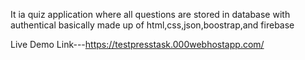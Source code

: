 It ia quiz application where all questions are stored in database with authentical basically made up of html,css,json,boostrap,and firebase

Live Demo Link---https://testpresstask.000webhostapp.com/
